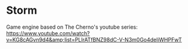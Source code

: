 # Storm
Game engine based on The Cherno's youtube series: https://www.youtube.com/watch?v=KG8cAGvn9d4&amp;list=PLlrATfBNZ98dC-V-N3m0Go4deliWHPFwT
